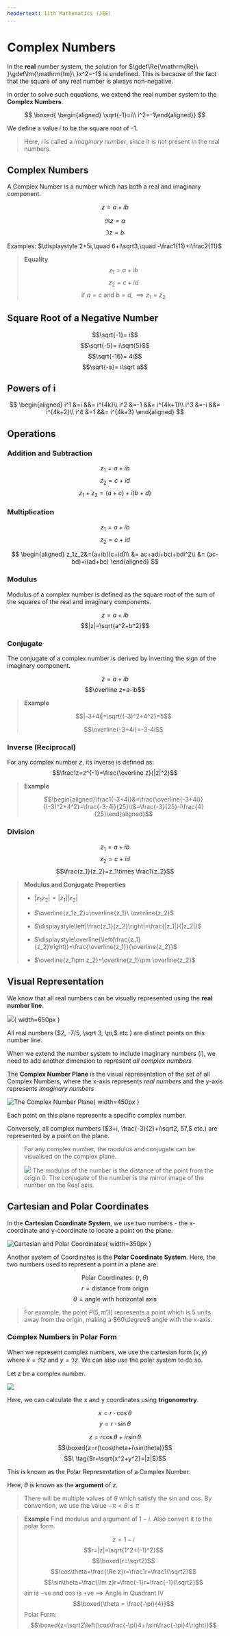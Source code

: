 ```yaml
---
headertext: 11th Mathematics (JEE)
...
```


# **Complex Numbers**

In the **real** number system, the solution for $\gdef\Re{\mathrm{Re}\ }\gdef\Im{\mathrm{Im}\ }x^2=-1$ is undefined. This is because of the fact that the square of any real number is always non-negative.

In order to solve such equations, we extend the real number system to the **Complex Numbers**.

$$
\boxed{
    \begin{aligned}
    \sqrt{-1}=i\\
i^2=-1\end{aligned}}
$$

We define a value $i$ to be the square root of -1.

> Here, $i$ is called a _imaginary number_, since it is not present in the real numbers.

## Complex Numbers

A Complex Number is a number which has both a real and imaginary component.

$$z = a+ib \tag{$a\in R, b\in R$}$$

$$\Re z=a$$
$$\Im z=b$$

Examples: $\displaystyle 2+5i,\quad 6+i\sqrt3,\quad -\frac1{11}+i\frac2{11}$

> **Equality** 
> $$z_1=a+ib$$ 
> $$z_2=c+id$$ 
> $$\text{if }a=c\text{ and }b=d, \implies z_1=z_2$$

## Square Root of a Negative Number

$$\sqrt{-1}= i$$
$$\sqrt{-5}= i\sqrt{5}$$
$$\sqrt{-16}= 4i$$
$$\sqrt{-a}= i\sqrt a$$

## Powers of i

$$
\begin{aligned}
i^1 &=i  &&= i^{4k}\\
i^2 &=-1 &&= i^{4k+1}\\
i^3 &=-i &&= i^{4k+2}\\
i^4 &=1  &&= i^{4k+3}
\end{aligned}
$$

## Operations

### Addition and Subtraction

$$z_1=a+ib$$
$$z_2=c+id$$
$$z_1+z_2=(a+c)+i(b+d)$$

### Multiplication

$$z_1=a+ib$$
$$z_2=c+id$$

$$
\begin{aligned}
z_1z_2&=(a+ib)(c+id)\\
&= ac+adi+bci+bdi^2\\
&= (ac-bd)+i(ad+bc)
\end{aligned}
$$

### Modulus

Modulus of a complex number is defined as the square root of the sum of the squares of the real and imaginary components.

$$z=a+ib$$
$$|z|=\sqrt{a^2+b^2}$$

### Conjugate

The conjugate of a complex number is derived by inverting the sign of the imaginary component.

$$z=a+ib$$
$$\overline z=a-ib$$

> **Example** 
>
> $$|-3+4i|=\sqrt{(-3)^2+4^2}=5$$ 
> 
> $$\overline{-3+4i}=-3-4i$$

### Inverse (Reciprocal)

For any complex number $z$, its inverse is defined as:
$$\frac1z=z^{-1}=\frac{\overline z}{|z|^2}$$

> **Example** 
> 
> $$\begin{aligned}\frac1{-3+4i}&=\frac{\overline{-3+4i}}{(-3)^2+4^2}=\frac{-3-4i}{25}\\&=\frac{-3}{25}-i\frac{4}{25}\end{aligned}$$

### Division

$$z_1=a+ib$$
$$z_2=c+id$$
$$\frac{z_1}{z_2}=z_1\times \frac1{z_2}$$

> **Modulus and Conjugate Properties**
>
> - $|z_1z_2|=|z_1||z_2|$
> - $\overline{z_1z_2}=\overline{z_1}\ \overline{z_2}$
>
> - $\displaystyle\left|\frac{z_1}{z_2}\right|=\frac{|z_1|}{|z_2|}$
> - $\displaystyle\overline{\left(\frac{z_1}{z_2}\right)}=\frac{\overline{z_1}}{\overline{z_2}}$
> - $\overline{z_1\pm z_2}=\overline{z_1}\pm \overline{z_2}$

## Visual Representation

We know that all real numbers can be visually represented using the **real number line**.

![](/images/2022-05-31-01-38-22.png){ width=650px }

All real numbers ($2, -7/5, \sqrt 3, \pi,$ etc.) are distinct points on this number line.

When we extend the number system to include imaginary numbers ($i$), we need to add another dimension to represent _all complex numbers._

The **Complex Number Plane** is the visual representation of the set of all Complex Numbers, where the x-axis represents _real numbers_ and the y-axis represents _imaginary numbers_

![The Complex Number Plane](/images/2022-05-31-01-34-44.png){ width=450px }

Each point on this plane represents a specific complex number.

Conversely, all complex numbers ($3+i, \frac{-3}{2}+i\sqrt2, 57,$ etc.) are represented by a point on the plane.

> For any complex number, the modulus and conjugate can be visualised on the complex plane.
>
> ![](/images/2022-05-31-15-27-09.png)
> The modulus of the number is the distance of the point from the origin $0$.
> The conjugate of the number is the mirror image of the number on the Real axis.

## Cartesian and Polar Coordinates

In the **Cartesian Coordinate System**, we use two numbers - the x-coordinate and y-coordinate to locate a point on the plane.

![Cartesian and Polar Coordinates](/images/2022-05-31-17-15-48.png){ width=350px }

Another system of Coordinates is the **Polar Coordinate System**. Here, the two numbers used to represent a point in a plane are:

$$\text{Polar Coordinates: } (r,\theta)$$
$$r=\text{distance from origin}$$
$$\theta=\text{angle with horizontal axis}$$

> For example, the point $P(5, \pi/3)$ represents a point which is 5 units away from the origin, making a $60\degree$ angle with the x-axis.

### Complex Numbers in Polar Form

When we represent complex numbers, we use the cartesian form $(x, y)$ where $x=\Re z$ and $y=\Im z$. We can also use the polar system to do so.

Let $z$ be a complex number.

![](/images/2022-05-31-19-12-30.png)

Here, we can calculate the x and y coordinates using **trigonometry**.

$$x=r\cdot\cos\theta$$
$$y=r\cdot\sin\theta$$

$$z=r\cos\theta+ir\sin\theta$$
$$\boxed{z=r(\cos\theta+i\sin\theta)}$$
$$\ \tag{$r=\sqrt{x^2+y^2}=|z|$}$$

This is known as the Polar Representation of a Complex Number.

Here, $\theta$ is known as the **argument** of $z$.

> There will be multiple values of $\theta$ which satisfy the sin and cos. By convention, we use the value $-\pi<\theta\le\pi$

> **Example**
> Find modulus and argument of $1-i$. Also convert it to the polar form.
>
> $$z=1-i$$
> $$r=|z|=\sqrt{1^2+(-1)^2}$$ 
> $$\boxed{r=\sqrt2}$$ 
> $$\cos\theta=\frac{\Re z}r=\frac1r=\frac1{\sqrt2}$$ 
> $$\sin\theta=\frac{\Im z}r=\frac{-1}r=\frac{-1}{\sqrt2}$$
> sin is $-$ve and cos is +ve $\implies$ Angle in Quadrant IV
> $$\boxed{\theta = \frac{-\pi}{4}}$$
> Polar Form:
> $$\boxed{z=\sqrt2\left(\cos\frac{-\pi}4+i\sin\frac{-\pi}4\right)}$$
